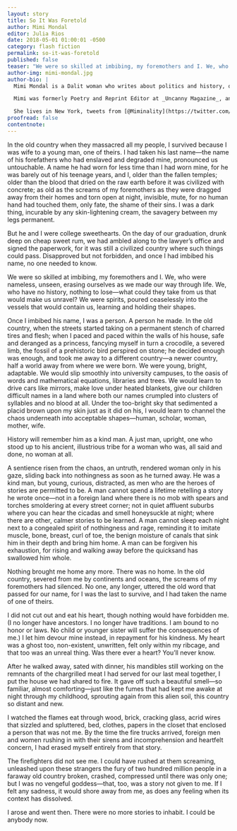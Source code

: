 ```yaml
---
layout: story
title: So It Was Foretold
author: Mimi Mondal
editor: Julia Rios
date: 2018-05-01 01:00:01 -0500
category: flash fiction
permalink: so-it-was-foretold
published: false
teaser: "We were so skilled at imbibing, my foremothers and I. We, who were nameless, unseen, erasing ourselves as we made our way through life."
author-img: mimi-mondal.jpg
author-bio: |
  Mimi Mondal is a Dalit woman who writes about politics and history, occasionally camouflaged as fiction. She holds three masters’ degrees for no reason but pure joy.

  Mimi was formerly Poetry and Reprint Editor at _Uncanny Magazine_, and her first anthology, _Luminescent Threads: Connections to Octavia Butler_, was published in 2017.

  She lives in New York, tweets from [@Miminality](https://twitter.com/miminality), doesn't very often hang out at [mimimondal.com](https://mimimondal.com/), and always enjoys the company of monsters.
proofread: false
contentnote:
---
```


In the old country when they massacred all my people, I survived because I was wife to a young man, one of theirs. I had taken his last name—the name of his forefathers who had enslaved and degraded mine, pronounced us untouchable. A name he had worn for less time than I had worn mine, for he was barely out of his teenage years, and I, older than the fallen temples; older than the blood that dried on the raw earth before it was civilized with concrete; as old as the screams of my foremothers as they were dragged away from their homes and torn open at night, invisible, mute, for no human hand had touched them, only fate, the shame of their sins. I was a dark thing, incurable by any skin-lightening cream, the savagery between my legs permanent.

But he and I were college sweethearts. On the day of our graduation, drunk deep on cheap sweet rum, we had ambled along to the lawyer’s office and signed the paperwork, for it was still a civilized country where such things could pass. Disapproved but not forbidden, and once I had imbibed his name, no one needed to know.

We were so skilled at imbibing, my foremothers and I. We, who were nameless, unseen, erasing ourselves as we made our way through life. We, who have no history, nothing to lose—what could they take from us that would make us unravel? We were spirits, poured ceaselessly into the vessels that would contain us, learning and holding their shapes.

Once I imbibed his name, I was a person. A person he made. In the old country, when the streets started taking on a permanent stench of charred tires and flesh; when I paced and paced within the walls of his house, safe and deranged as a princess, fancying myself in turn a crocodile, a severed limb, the fossil of a prehistoric bird perspired on stone; he decided enough was enough, and took me away to a different country—a newer country, half a world away from where we were born. We were young, bright, adaptable. We would slip smoothly into university campuses, to the oasis of words and mathematical equations, libraries and trees. We would learn to drive cars like mirrors, make love under heated blankets, give our children difficult names in a land where both our names crumpled into clusters of syllables and no blood at all. Under the too-bright sky that sedimented a placid brown upon my skin just as it did on his, I would learn to channel the chaos underneath into acceptable shapes—human, scholar, woman, mother, wife.

History will remember him as a kind man. A just man, upright, one who stood up to his ancient, illustrious tribe for a woman who was, all said and done, no woman at all.

A sentience risen from the chaos, an untruth, rendered woman only in his gaze, sliding back into nothingness as soon as he turned away. He was a kind man, but young, curious, distracted, as men who are the heroes of stories are permitted to be. A man cannot spend a lifetime retelling a story he wrote once—not in a foreign land where there is no mob with spears and torches smoldering at every street corner; not in quiet affluent suburbs where you can hear the cicadas and smell honeysuckle at night; where there are other, calmer stories to be learned. A man cannot sleep each night next to a congealed spirit of nothingness and rage, reminding it to imitate muscle, bone, breast, curl of toe, the benign moisture of canals that sink him in their depth and bring him home. A man can be forgiven his exhaustion, for rising and walking away before the quicksand has swallowed him whole.

Nothing brought me home any more. There was no home. In the old country, severed from me by continents and oceans, the screams of my foremothers had silenced. No one, any longer, uttered the old word that passed for our name, for I was the last to survive, and I had taken the name of one of theirs.

I did not cut out and eat his heart, though nothing would have forbidden me. (I no longer have ancestors. I no longer have traditions. I am bound to no honor or laws. No child or younger sister will suffer the consequences of me.) I let him devour mine instead, in repayment for his kindness. My heart was a ghost too, non-existent, unwritten, felt only within my ribcage, and that too was an unreal thing. Was there ever a heart? You’ll never know.

After he walked away, sated with dinner, his mandibles still working on the remnants of the chargrilled meat I had served for our last meal together, I put the house we had shared to fire. It gave off such a beautiful smell—so familiar, almost comforting—just like the fumes that had kept me awake at night through my childhood, sprouting again from this alien soil, this country so distant and new.

I watched the flames eat through wood, brick, cracking glass, acrid wires that sizzled and spluttered, bed, clothes, papers in the closet that enclosed a person that was not me. By the time the fire trucks arrived, foreign men and women rushing in with their sirens and incomprehension and heartfelt concern, I had erased myself entirely from that story.

The firefighters did not see me. I could have rushed at them screaming, unleashed upon these strangers the fury of two hundred million people in a faraway old country broken, crashed, compressed until there was only one; but I was no vengeful goddess—that, too, was a story not given to me. If I felt any sadness, it would shore away from me, as does any feeling when its context has dissolved.

I arose and went then. There were no more stories to inhabit. I could be anybody now.
